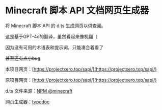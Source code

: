 
# Minecraft 脚本 API 文档网页生成器

  

将 Minecraft 脚本 API 的 d.ts 生成网页以供查阅。

  

这是基于GPT-4o的翻译，虽然看起来像机翻（

因为没有可用的术语表和提示词，只能凑合着看了

  

~~甚至还有点小bug~~

本项目网页：[https://projectxero.top/sapi/](https://projectxero.top/sapi/)

原项目网页：[https://projectxero.top/sapi/](https://projectxero.top/sapi/)

  

d.ts 文件来源：[NPM @minecraft](https://www.npmjs.com/search?q=%40minecraft)

  

网页生成器：[typedoc](https://typedoc.org/)